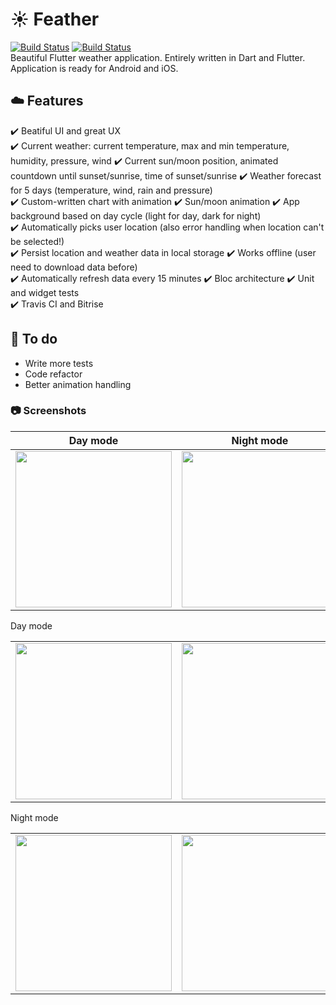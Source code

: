 # :sunny: Feather
[![Build Status](https://travis-ci.org/jhomlala/feather.svg?branch=master)](https://travis-ci.org/jhomlala/feather)  [![Build Status](https://app.bitrise.io/app/555fd3365953cd2f.svg?token=nPJStq5nJhmQDlgdtIzSqw)](https://github.com/jhomlala/feather)  
Beautiful Flutter weather application. Entirely written in Dart and Flutter. Application is ready for Android and iOS.

## :cloud: Features
:heavy_check_mark: Beatiful UI and great UX  
:heavy_check_mark: Current weather: current temperature, max and min temperature, humidity, pressure, wind
:heavy_check_mark: Current sun/moon position, animated countdown until sunset/sunrise, time of sunset/sunrise
:heavy_check_mark: Weather forecast for 5 days  (temperature, wind, rain and pressure)  
:heavy_check_mark: Custom-written chart with animation
:heavy_check_mark: Sun/moon animation
:heavy_check_mark: App background based on day cycle (light for day, dark for night)  
:heavy_check_mark: Automatically picks user location (also error handling when location can't be selected!)  
:heavy_check_mark: Persist location and weather data in local storage
:heavy_check_mark: Works offline (user need to download data before)  
:heavy_check_mark: Automatically refresh data every 15 minutes
:heavy_check_mark: Bloc architecture
:heavy_check_mark: Unit and widget tests  
:heavy_check_mark: Travis CI and Bitrise


## :construction_worker: To do
- Write more tests
- Code refactor
- Better animation handling

### :camera: Screenshots 
Day mode         |  Night mode
:-------------------------:|:-------------------------:
<img width="250px" src="https://github.com/jhomlala/feather/blob/master/screenshots/feather2.gif">  |  <img width="250px" src="https://github.com/jhomlala/feather/blob/master/screenshots/feather.gif">

Day mode
<table>
  <tr>
    <td>
  <img width="250px" src="https://github.com/jhomlala/feather/blob/master/screenshots/1.png">
    </td>
    <td>
       <img width="250px" src="https://github.com/jhomlala/feather/blob/master/screenshots/2.png">
    </td>
    <td>
       <img width="250px" src="https://github.com/jhomlala/feather/blob/master/screenshots/3.png">
    </td>
    <td>
       <img width="250px" src="https://github.com/jhomlala/feather/blob/master/screenshots/4.png">
    </td>
     <td>
       <img width="250px" src="https://github.com/jhomlala/feather/blob/master/screenshots/5.png">
    </td>
    <td>
       <img width="250px" src="https://github.com/jhomlala/feather/blob/master/screenshots/6.png">
    </td>
  </tr>
  
</table>


Night mode
<table>
  <tr>
    <td>
  <img width="250px" src="https://github.com/jhomlala/feather/blob/master/screenshots/7.png">
    </td>
    <td>
       <img width="250px" src="https://github.com/jhomlala/feather/blob/master/screenshots/8.png">
    </td>
    <td>
       <img width="250px" src="https://github.com/jhomlala/feather/blob/master/screenshots/9.png">
    </td>
    <td>
       <img width="250px" src="https://github.com/jhomlala/feather/blob/master/screenshots/10.png">
    </td>
     <td>
       <img width="250px" src="https://github.com/jhomlala/feather/blob/master/screenshots/11.png">
    </td>
         <td>
       <img width="250px" src="https://github.com/jhomlala/feather/blob/master/screenshots/12.png">
    </td>
  </tr>
  
</table>
